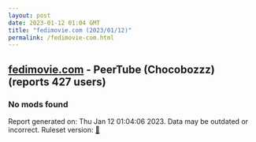 ```yaml
---
layout: post
date: 2023-01-12 01:04 GMT
title: "fedimovie.com (2023/01/12)"
permalink: /fedimovie-com.html
---
```



## [fedimovie.com](https://fedimovie.com) - PeerTube (Chocobozzz) (reports 427 users)

### No mods found

Report generated on: Thu Jan 12 01:04:06 2023. Data may be outdated or incorrect.
Ruleset version: [🧁](/version-cupcake)
